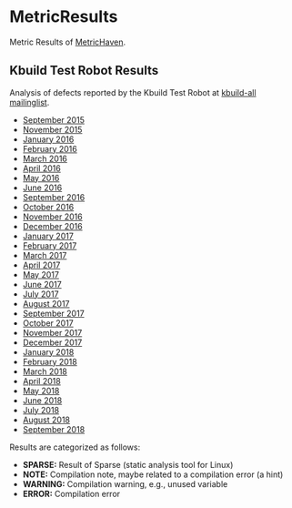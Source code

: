 # MetricResults
Metric Results of [MetricHaven](https://github.com/KernelHaven/MetricHaven).

## Kbuild Test Robot Results ##
Analysis of defects reported by the Kbuild Test Robot at [kbuild-all mailinglist](https://lists.01.org/pipermail/kbuild-all/).
* [September 2015](Kbuild%20Test%20Robot/2015-09/2015-September.xlsx)
* [November 2015](Kbuild%20Test%20Robot/2015-11/2015-November.xlsx)
* [January 2016](Kbuild%20Test%20Robot/2016-01/2016-January.xlsx)
* [February 2016](Kbuild%20Test%20Robot/2016-02/2016-February.xlsx)
* [March 2016](Kbuild%20Test%20Robot/2016-03/2016-March.xlsx)
* [April 2016](Kbuild%20Test%20Robot/2016-04/2016-April.xlsx)
* [May 2016](Kbuild%20Test%20Robot/2016-05/2016-May.xlsx)
* [June 2016](Kbuild%20Test%20Robot/2016-06/2016-June.xlsx)
* [September 2016](Kbuild%20Test%20Robot/2016-09/2016-September.xlsx)
* [October 2016](Kbuild%20Test%20Robot/2016-10/2016-October.xlsx)
* [November 2016](Kbuild%20Test%20Robot/2016-11/2016-November.xlsx)
* [December 2016](Kbuild%20Test%20Robot/2016-12/2016-December.xlsx)
* [January 2017](Kbuild%20Test%20Robot/2017-01/2017-January.xlsx)
* [February 2017](Kbuild%20Test%20Robot/2017-02/2017-February.xlsx)
* [March 2017](Kbuild%20Test%20Robot/2017-03/2017-March.xlsx)
* [April 2017](Kbuild%20Test%20Robot/2017-04/2017-April.xlsx)
* [May 2017](Kbuild%20Test%20Robot/2017-05/2017-May.xlsx)
* [June 2017](Kbuild%20Test%20Robot/2017-06/2017-June.xlsx)
* [July 2017](Kbuild%20Test%20Robot/2017-07/2017-July.xlsx)
* [August 2017](Kbuild%20Test%20Robot/2017-08/2017-August.xlsx)
* [September 2017](Kbuild%20Test%20Robot/2017-09/2017-September.xlsx)
* [October 2017](Kbuild%20Test%20Robot/2017-10/2017-October.xlsx)
* [November 2017](Kbuild%20Test%20Robot/2017-11/2017-November.xlsx)
* [December 2017](Kbuild%20Test%20Robot/2017-12/2017-December.xlsx)
* [January 2018](Kbuild%20Test%20Robot/2018-01/2018-January.xlsx)
* [February 2018](Kbuild%20Test%20Robot/2018-02/2018-February.xlsx)
* [March 2018](Kbuild%20Test%20Robot/2018-03/2018-March.xlsx)
* [April 2018](Kbuild%20Test%20Robot/2018-04/2018-April.xlsx)
* [May 2018](Kbuild%20Test%20Robot/2018-05/2018-May.xlsx)
* [June 2018](Kbuild%20Test%20Robot/2018-06/2018-June.xlsx)
* [July 2018](Kbuild%20Test%20Robot/2018-07/2018-July.xlsx)
* [August 2018](Kbuild%20Test%20Robot/2018-08/2018-August.xlsx)
* [September 2018](Kbuild%20Test%20Robot/2018-09/2018-September.xlsx)

Results are categorized as follows:
* **SPARSE:** Result of Sparse (static analysis tool for Linux)
* **NOTE:** Compilation note, maybe related to a compilation error (a hint)
* **WARNING:** Compilation warning, e.g., unused variable
* **ERROR:** Compilation error
